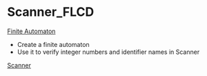 # Scanner_FLCD

[Finite Automaton](FiniteAutomaton)
  - Create a finite automaton
  - Use it to verify integer numbers and identifier names in Scanner

[Scanner](Scanner)

